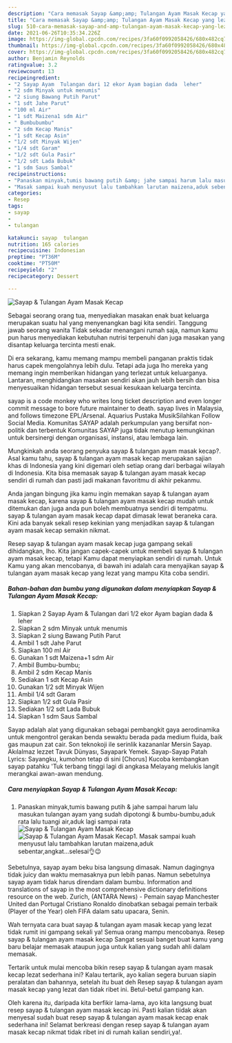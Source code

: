 ```yaml
---
description: "Cara memasak Sayap &amp;amp; Tulangan Ayam Masak Kecap yang lezat Untuk Jualan"
title: "Cara memasak Sayap &amp;amp; Tulangan Ayam Masak Kecap yang lezat Untuk Jualan"
slug: 510-cara-memasak-sayap-and-amp-tulangan-ayam-masak-kecap-yang-lezat-untuk-jualan
date: 2021-06-26T10:35:34.226Z
image: https://img-global.cpcdn.com/recipes/3fa60f0992058426/680x482cq70/sayap-tulangan-ayam-masak-kecap-foto-resep-utama.jpg
thumbnail: https://img-global.cpcdn.com/recipes/3fa60f0992058426/680x482cq70/sayap-tulangan-ayam-masak-kecap-foto-resep-utama.jpg
cover: https://img-global.cpcdn.com/recipes/3fa60f0992058426/680x482cq70/sayap-tulangan-ayam-masak-kecap-foto-resep-utama.jpg
author: Benjamin Reynolds
ratingvalue: 3.2
reviewcount: 13
recipeingredient:
- "2 Sayap Ayam  Tulangan dari 12 ekor Ayam bagian dada  leher"
- "2 sdm Minyak untuk menumis"
- "2 siung Bawang Putih Parut"
- "1 sdt Jahe Parut"
- "100 ml Air"
- "1 sdt Maizena1 sdm Air"
- " Bumbubumbu"
- "2 sdm Kecap Manis"
- "1 sdt Kecap Asin"
- "1/2 sdt Minyak Wijen"
- "1/4 sdt Garam"
- "1/2 sdt Gula Pasir"
- "1/2 sdt Lada Bubuk"
- "1 sdm Saus Sambal"
recipeinstructions:
- "Panaskan minyak,tumis bawang putih &amp; jahe sampai harum lalu masukan tulangan ayam yang sudah dipotongi &amp; bumbu-bumbu,aduk rata lalu tuangi air,aduk lagi sampai rata"
- "Masak sampai kuah menyusut lalu tambahkan larutan maizena,aduk sebentar,angkat...selesai👌😉"
categories:
- Resep
tags:
- sayap
- 
- tulangan

katakunci: sayap  tulangan 
nutrition: 165 calories
recipecuisine: Indonesian
preptime: "PT36M"
cooktime: "PT50M"
recipeyield: "2"
recipecategory: Dessert

---
```



![Sayap &amp; Tulangan Ayam Masak Kecap](https://img-global.cpcdn.com/recipes/3fa60f0992058426/680x482cq70/sayap-tulangan-ayam-masak-kecap-foto-resep-utama.jpg)

Sebagai seorang orang tua, menyediakan masakan enak buat keluarga merupakan suatu hal yang menyenangkan bagi kita sendiri. Tanggung jawab seorang  wanita Tidak sekadar menangani rumah saja, namun kamu pun harus menyediakan kebutuhan nutrisi terpenuhi dan juga masakan yang disantap keluarga tercinta mesti enak.

Di era  sekarang, kamu memang mampu membeli panganan praktis tidak harus capek mengolahnya lebih dulu. Tetapi ada juga lho mereka yang memang ingin memberikan hidangan yang terlezat untuk keluarganya. Lantaran, menghidangkan masakan sendiri akan jauh lebih bersih dan bisa menyesuaikan hidangan tersebut sesuai kesukaan keluarga tercinta. 

sayap is a code monkey who writes long ticket description and even longer commit message to bore future maintainer to death. sayap lives in Malaysia, and follows timezone EPL/Arsenal. Aquarius Pustaka MusikSilahkan Follow Social Media. Komunitas SAYAP adalah perkumpulan yang bersifat non-politik dan terbentuk Komunitas SAYAP juga tidak menutup kemungkinan untuk bersinergi dengan organisasi, instansi, atau lembaga lain.

Mungkinkah anda seorang penyuka sayap &amp; tulangan ayam masak kecap?. Asal kamu tahu, sayap &amp; tulangan ayam masak kecap merupakan sajian khas di Indonesia yang kini digemari oleh setiap orang dari berbagai wilayah di Indonesia. Kita bisa memasak sayap &amp; tulangan ayam masak kecap sendiri di rumah dan pasti jadi makanan favoritmu di akhir pekanmu.

Anda jangan bingung jika kamu ingin memakan sayap &amp; tulangan ayam masak kecap, karena sayap &amp; tulangan ayam masak kecap mudah untuk ditemukan dan juga anda pun boleh membuatnya sendiri di tempatmu. sayap &amp; tulangan ayam masak kecap dapat dimasak lewat beraneka cara. Kini ada banyak sekali resep kekinian yang menjadikan sayap &amp; tulangan ayam masak kecap semakin nikmat.

Resep sayap &amp; tulangan ayam masak kecap juga gampang sekali dihidangkan, lho. Kita jangan capek-capek untuk membeli sayap &amp; tulangan ayam masak kecap, tetapi Kamu dapat menyiapkan sendiri di rumah. Untuk Kamu yang akan mencobanya, di bawah ini adalah cara menyajikan sayap &amp; tulangan ayam masak kecap yang lezat yang mampu Kita coba sendiri.

<!--inarticleads1-->

##### Bahan-bahan dan bumbu yang digunakan dalam menyiapkan Sayap &amp; Tulangan Ayam Masak Kecap:

1. Siapkan 2 Sayap Ayam &amp; Tulangan dari 1/2 ekor Ayam bagian dada &amp; leher
1. Siapkan 2 sdm Minyak untuk menumis
1. Siapkan 2 siung Bawang Putih Parut
1. Ambil 1 sdt Jahe Parut
1. Siapkan 100 ml Air
1. Gunakan 1 sdt Maizena+1 sdm Air
1. Ambil  Bumbu-bumbu;
1. Ambil 2 sdm Kecap Manis
1. Sediakan 1 sdt Kecap Asin
1. Gunakan 1/2 sdt Minyak Wijen
1. Ambil 1/4 sdt Garam
1. Siapkan 1/2 sdt Gula Pasir
1. Sediakan 1/2 sdt Lada Bubuk
1. Siapkan 1 sdm Saus Sambal


Sayap adalah alat yang digunakan sebagai pembangkit gaya aerodinamika untuk mengontrol gerakan benda sewaktu berada pada medium fluida, baik gas maupun zat cair. Son teknokoji ile serinlik kazananlar Mersin Sayap. Akılalmaz lezzet Tavuk Dünyası, Sayapark Yemek. Sayap-Sayap Patah Lyrics: Sayangku, kumohon tetap di sini [Chorus] Kucoba kembangkan sayap patahku &#39;Tuk terbang tinggi lagi di angkasa Melayang melukis langit merangkai awan-awan mendung. 

<!--inarticleads2-->

##### Cara menyiapkan Sayap &amp; Tulangan Ayam Masak Kecap:

1. Panaskan minyak,tumis bawang putih &amp; jahe sampai harum lalu masukan tulangan ayam yang sudah dipotongi &amp; bumbu-bumbu,aduk rata lalu tuangi air,aduk lagi sampai rata
<img src="https://img-global.cpcdn.com/steps/aa687c28b7941eee/160x128cq70/sayap-tulangan-ayam-masak-kecap-langkah-memasak-1-foto.jpg" alt="Sayap &amp; Tulangan Ayam Masak Kecap"><img src="https://img-global.cpcdn.com/steps/26b9b185ef5455cd/160x128cq70/sayap-tulangan-ayam-masak-kecap-langkah-memasak-1-foto.jpg" alt="Sayap &amp; Tulangan Ayam Masak Kecap">1. Masak sampai kuah menyusut lalu tambahkan larutan maizena,aduk sebentar,angkat...selesai👌😉


Sebetulnya, sayap ayam beku bisa langsung dimasak. Namun dagingnya tidak juicy dan waktu memasaknya pun lebih panas. Namun sebetulnya sayap ayam tidak harus direndam dalam bumbu. Information and translations of sayap in the most comprehensive dictionary definitions resource on the web. Zurich, (ANTARA News) - Pemain sayap Manchester United dan Portugal Cristiano Ronaldo dinobatkan sebagai pemain terbaik (Player of the Year) oleh FIFA dalam satu upacara, Senin. 

Wah ternyata cara buat sayap &amp; tulangan ayam masak kecap yang lezat tidak rumit ini gampang sekali ya! Semua orang mampu mencobanya. Resep sayap &amp; tulangan ayam masak kecap Sangat sesuai banget buat kamu yang baru belajar memasak ataupun juga untuk kalian yang sudah ahli dalam memasak.

Tertarik untuk mulai mencoba bikin resep sayap &amp; tulangan ayam masak kecap lezat sederhana ini? Kalau tertarik, ayo kalian segera buruan siapin peralatan dan bahannya, setelah itu buat deh Resep sayap &amp; tulangan ayam masak kecap yang lezat dan tidak ribet ini. Betul-betul gampang kan. 

Oleh karena itu, daripada kita berfikir lama-lama, ayo kita langsung buat resep sayap &amp; tulangan ayam masak kecap ini. Pasti kalian tiidak akan menyesal sudah buat resep sayap &amp; tulangan ayam masak kecap enak sederhana ini! Selamat berkreasi dengan resep sayap &amp; tulangan ayam masak kecap nikmat tidak ribet ini di rumah kalian sendiri,ya!.

